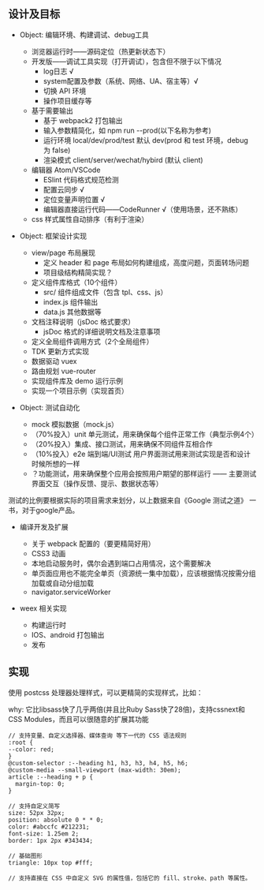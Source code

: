 ## 设计及目标

- Object: 编辑环境、构建调试、debug工具
  - 浏览器运行时——源码定位（热更新状态下）
  - 开发版——调试工具实现（打开调试），包含但不限于以下情况
    - log日志 √
    - system配置及参数（系统、网络、UA、宿主等）√
    - 切换 API 环境
    - 操作项目缓存等
  - 基于需要输出
    - 基于 webpack2 打包输出
    - 输入参数精简化，如 npm run --prod(以下名称为参考)
    - 运行环境 local/dev/prod/test 默认 dev(prod 和 test 环境，debug 为 false)
    - 渲染模式 client/server/wechat/hybird (默认 client)
  - 编辑器 Atom/VSCode
    - ESlint 代码格式规范检测
    - 配置云同步 √
    - 定位变量声明位置 √
    - 编辑器直接运行代码——CodeRunner √（使用场景，还不熟练）
  - css 样式属性自动排序（有利于渲染）

- Object: 框架设计实现
  - view/page 布局展现
    - 定义 header 和 page 布局如何构建组成，高度问题，页面转场问题
    - 项目级结构精简实现？
  - 定义组件库格式（10个组件）
    - src/ 组件组成文件（包含 tpl、css、js）
    - index.js 组件输出
    - data.js 其他数据等
  - 文档注释说明（jsDoc 格式要求）
    - jsDoc 格式的详细说明文档及注意事项
  - 定义全局组件调用方式（2个全局组件）
  - TDK 更新方式实现
  - 数据驱动 vuex
  - 路由规划 vue-router
  - 实现组件库及 demo 运行示例
  - 实现一个项目示例（实现首页）

- Object: 测试自动化
  - mock 模拟数据（mock.js）
  - （70%投入）unit 单元测试，用来确保每个组件正常工作（典型示例4个）
  - （20%投入）集成、接口测试，用来确保不同组件互相合作
  - （10%投入）e2e 端到端/UI测试 用户界面测试用来测试实现是否和设计时候所想的一样
  - ？功能测试，用来确保整个应用会按照用户期望的那样运行 —— 主要测试界面交互（操作反馈、提示、数据状态等）

测试的比例要根据实际的项目需求来划分，以上数据来自《Google 测试之道》 一书，对于google产品。

- 编译开发及扩展
  - 关于 webpack 配置的（要更精简好用）
  - CSS3 动画
  - 本地启动服务时，偶尔会遇到端口占用情况，这个需要解决
  - 单页面应用也不能完全单页（资源统一集中加载），应该根据情况按需分组加载或自动分组加载
  - navigator.serviceWorker

- weex 相关实现
  - 构建运行时
  - IOS、android 打包输出
  - 发布

## 实现

使用 postcss 处理器处理样式，可以更精简的实现样式，比如：

why: 它比libsass快了几乎两倍(并且比Ruby Sass快了28倍)，支持cssnext和CSS Modules，而且可以很随意的扩展其功能

```
// 支持变量、自定义选择器、媒体查询 等下一代的 CSS 语法规则
:root {
--color: red;
}
@custom-selector :--heading h1, h3, h3, h4, h5, h6;
@custom-media --small-viewport (max-width: 30em);
article :--heading + p {
  margin-top: 0;
}

// 支持自定义简写
size: 52px 32px;
position: absolute 0 * * 0;
color: #abccfc #212231;
font-size: 1.25em 2;
border: 1px 2px #343434;

// 基础图形
triangle: 10px top #fff;

// 支持直接在 CSS 中自定义 SVG 的属性值，包括它的 fill、stroke、path 等属性。

```
